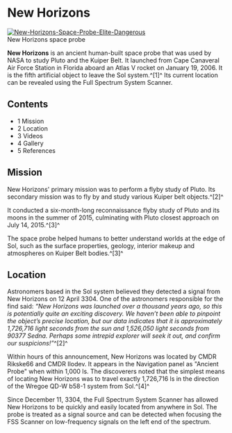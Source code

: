 # New Horizons
[![New-Horizons-Space-Probe-Elite-Dangerous](https://static.wikia.nocookie.net/elite-dangerous/images/9/97/New-Horizons-Space-Probe-Elite-Dangerous.png/revision/latest/scale-to-width-down/300?cb=20180415021051)](https://static.wikia.nocookie.net/elite-dangerous/images/9/97/New-Horizons-Space-Probe-Elite-Dangerous.png/revision/latest?cb=20180415021051) 	 		 			 		 		 		 			
New Horizons space probe
 		 	 

**New Horizons** is an ancient human-built space probe that was used by NASA to study Pluto and the Kuiper Belt. It launched from Cape Canaveral Air Force Station in Florida aboard an Atlas V rocket on January 19, 2006. It is the fifth artificial object to leave the Sol system.^[1]^ Its current location can be revealed using the Full Spectrum System Scanner.

## Contents

- 1 Mission
- 2 Location
- 3 Videos
- 4 Gallery
- 5 References

## Mission

New Horizons' primary mission was to perform a flyby study of Pluto. Its secondary mission was to fly by and study various Kuiper belt objects.^[2]^

It conducted a six-month-long reconnaissance flyby study of Pluto and its moons in the summer of 2015, culminating with Pluto closest approach on July 14, 2015.^[3]^

The space probe helped humans to better understand worlds at the edge of Sol, such as the surface properties, geology, interior makeup and atmospheres on Kuiper Belt bodies.^[3]^

## Location

Astronomers based in the Sol system believed they detected a signal from New Horizons on 12 April 3304. One of the astronomers responsible for the find said: *“New Horizons was launched over a thousand years ago, so this is potentially quite an exciting discovery. We haven’t been able to pinpoint the object’s precise location, but our data indicates that it is approximately 1,726,716 light seconds from the sun and 1,526,050 light seconds from 90377 Sedna. Perhaps some intrepid explorer will seek it out, and confirm our suspicions!”*^[2]^

Within hours of this announcement, New Horizons was located by CMDR Rikske66 and CMDR Ilodev. It appears in the Navigation panel as "Ancient Probe" when within 1,000 ls. The discoverers noted that the simplest means of locating New Horizons was to travel exactly 1,726,716 ls in the direction of the Wregoe QD-W b58-1 system from Sol.^[4]^

Since December 11, 3304, the Full Spectrum System Scanner has allowed New Horizons to be quickly and easily located from anywhere in Sol. The probe is treated as a signal source and can be detected when focusing the FSS Scanner on low-frequency signals on the left end of the spectrum.